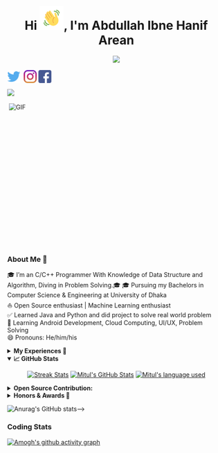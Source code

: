 
<!-- Updating my readme for GitHub-->

<h1 align="center">Hi <img src="https://github.com/AbdullahArean/AbdullahArean/blob/main/Wave.gif" height="55px" width="55px">, I'm Abdullah Ibne Hanif Arean</h1>

<!-- Typing SVG by DenverCoder1 - https://github.com/DenverCoder1/readme-typing-svg -->
<p align="center">
<!--   <a href="https://github.com/DenverCoder1/readme-typing-svg"> -->
    <img src="https://readme-typing-svg.herokuapp.com?color=E22FE4&width=380&height=45&lines=C/C++ Problem Solver;Open-Source+Enthusiast;Learning+In+Public;Empowering+Others;Nice+To+Meet+You+...&center=true"></a>

</p>




<p align="left">
<a href="https://twitter.com/AbdullahArean" target="blank"><img align="center" src="https://github.com/AbdullahArean/AbdullahArean/blob/main/socials/twitter.png" title = "Twitter" alt="" height="30" /></a>
<a href="https://www.linkedin.com/in/abdullaharean/" target="blank"><img align="center" src="https://github.com/mishmanners/MishManners/blob/master/socials/transparent-Linkedin-logo-icon.png" alt="" height="30" /></a>
<a href="https://www.instagram.com/shahriyarmitul/" target="blank"><img align="center" src="https://github.com/AbdullahArean/AbdullahArean/blob/main/socials/instagram.png" alt="" height="30" /></a>
<!-- <a href="https://www.twitch.tv/AbdullahArean" target="blank"><img align="center" src="https://github.com/AbdullahArean/AbdullahArean/blob/main/socials/twitch.png" alt="" height="30" /></a>
<a href= "https://www.youtube.com/c/MitulShahriyar" target="blank"><img align="center" src="https://github.com/AbdullahArean/AbdullahArean/blob/main/socials/YouTube.png" alt="" height="30" /></a>
<a href="https://dev.to/AbdullahArean" target="blank"><img align="center" src="https://github.com/AbdullahArean/AbdullahArean/blob/main/socials/Devto.png" alt="" height="30" /></a> -->
<a href="https://www.facebook.com/arean.abdullah" target="blank"><img align="center" src="https://github.com/AbdullahArean/AbdullahArean/blob/main/socials/facebook.png" alt="" height="30" /></a>
</p>

 
![](https://visitor-badge.glitch.me/badge?page_id=AbdullahArean.AbdullahArean)
<br />

<!-- For adding Gif -->
<p><img align="right" alt="GIF" src="https://github.com/AbdullahArean/AbdullahArean/blob/main/github%20readme.gif" width="500" height="350" /></p>



### About Me 🚀
🎓 I’m an C/C++ Programmer With Knowledge of Data Structure and Algorithm, Diving in Problem Solving.🎓 🎓 Pursuing my Bachelors in Computer Science & Engineering at University of Dhaka </br>
⛵ Open Source enthusiast | Machine Learning enthusiast</br>
✅ Learned Java and Python and did project to solve real world problem</br>
🌱 Learning Android Development, Cloud Computing, UI/UX, Problem Solving</br>
😄 Pronouns: He/him/his</br>



<details>
   
<summary><b>My Experiences 🙌</b></summary>
    
<!-- 
- [GitHub Campus Expert](https://githubcampus.expert/experts) - Campus Experts are student leaders that strive to build diverse and inclusive spaces to learn skills, share their experiences, and build projects together. They can be found across the globe leading in-person and online conferences, meetups, and hackathons, and maintaining open source projects.<br>
- [AWS Community Builder](https://aws.amazon.com/developer/community/community-builders/community-builders-directory/?cb-cards.sort-by=item.additionalFields.cbName&cb-cards.sort-order=asc&awsf.builder-category=*all&awsf.location=*all&awsf.year=*all&cb-cards.q=Mitul&cb-cards.q_operator=AND) – AWS Community builders are very enthusiast about Cloud and they do experiment cloud features and do test some awesome features and enlightens their community <br>
- [Microsoft Learn Student Ambassador]( https://studentambassadors.microsoft.com/en-US/profile/94378 ) - Conducted workshops & webinars on Azure, GitHub & Git etc.<br>
- [Auth0 Ambassador]( https://auth0.com/ambassador-program) – Auth0 Ambassadors are passionate community leaders and they learn Auth0 technologies and share these within his community<br>
- [Postman Student Leader](https://www.postman.com/company/student-program/#student-expert-program)– Postman Student Leaders are Postman Student experts and are passionate about API’s and builds API’s and share the knowledge within his community<br>
- Speaker at  [GDG Cloud Dhaka](https://gdg.community.dev/gdg-cloud-dhaka/) at Devfest 2021  for [Introduction to Cloud Computing, GCP and QWIKLABS](https://youtu.be/_jQH1MH6x5E))<br> -->

</details>


<details open="">
  <summary><b>📈 GitHub Stats</b></summary>
  <p align="center">
    <a href="https://github.com/AbdullahArean/AbdullahArean"><img alt="Streak Stats" src="https://github-readme-streak-stats.herokuapp.com/?user=AbdullahArean&theme=highcontrast"/></a>
    <a href="https://github.com/AbdullahArean/AbdullahArean"><img alt="Mitul's GitHub Stats" src="https://github-readme-stats.vercel.app/api?username=AbdullahArean&show_icons=true&theme=merko" width=55%/></a>
    <a href="https://github.com/AbdullahArean/AbdullahArean"><img alt="Mitul's language used" src="https://github-readme-stats.vercel.app/api/top-langs/?username=AbdullahArean&layout=compact&langs_count=8&theme=gruvbox" width=40%/></a>
  
</details>



<details>
<summary><b>Open Source Contribution:</b></summary>
    
<!-- - Maintainer at [CNCF Glossary Bengali Localization](https://github.com/cncf/glossary/blob/86b606003a7391d30e3c9d57c9e53cbcc22467d8/.github/settings.yml#L110)<br>
- Maintainer at [Kubernetes Bengali Documentation](https://github.com/kubernetes/website/blob/f376f3be0ca1636be41c179ebfc2f78568751beb/OWNERS_ALIASES#L12) -->
</details>


<details>
<summary><b>Honors & Awards 🏅</b></summary>
  
<!-- - Became [QWIKLABS]( https://www.qwiklabs.com/) Hall of Fame for completing Google Cloud Labs through QWIKLABS <br>
- Received [ Postman Student Expert](https://api.badgr.io/public/assertions/7sh5kY81RYGBPb1NHLFilw?identity__email=shahriyarAbdullahArean%40gmail.com) badge for completing labs  of Postman <br>
- Selected as a scholarship recipient for [KubeCon + CloudNativeCon](https://events19.linuxfoundation.org/events/kubecon-cloudnativecon-north-america-2019/) <br>
- Became [Postman Student Expert](https://badgr.com/public/assertions/7sh5kY81RYGBPb1NHLFilw?identity__email=shahriyarAbdullahArean%40gmail.com) after completing training on Postman <br>
- Blog shared by Dev Community [Post](https://twitter.com/ThePracticalDev/status/1476840641338527753) -->

</details>




  
 <!-- Adding private contributions count to total commits count -->
![Anurag's GitHub stats](https://github-readme-stats.vercel.app/api?username=AbdullahArean&count_private=true)-->
<!-- Showing icons
![Anurag's GitHub stats](https://github-readme-stats.vercel.app/api?username=anuraghazra&show_icons=true)
<!--theme colour change  
<!-- ![Anurag's GitHub stats](https://github-readme-stats.vercel.app/api?username=AbdullahArean&show_icons=true&theme=merko/dark/ radical/ merko/ gruvbox/ tokyonight/ onedark/ cobalt/ synthwave/highcontrast/ dracula) -->



<!-- ### Blogs posts & YouTube Videos:
- [CKA &amp; CKAD Series &lpar;Part 6&rpar;: Services](https://dev.to/AbdullahArean/cka-ckad-series-part-6-services-pi6)
- [CKA &amp; CKAD Series &lpar;Part 5&rpar;: Networking](https://dev.to/AbdullahArean/cka-ckad-series-part-5-networking-4dpe)
- [Edit your files in vim](https://dev.to/AbdullahArean/edit-your-files-in-vim-2llm)
- [CKA &amp; CKAD Series &lpar;Part 4&rpar;: Deployment &amp; roll out](https://dev.to/AbdullahArean/cka-ckad-series-part-4-deployment-roll-out-1655)
- [CKA &amp; CKAD Series &lpar;Part 3&rpar;: Replication controller &amp; replicaset](https://dev.to/AbdullahArean/cka-ckad-series-part2-replication-controller-replicaset-23lg)
- [Use yaml format for Kubernetes from VS Code extension](https://dev.to/AbdullahArean/use-yaml-format-for-kubernetes-from-vs-code-extension-3n9e)
- [CKA &amp; CKAD Series &lpar;Part2&rpar;: Basics of Yaml &amp; creating a pod using yaml](https://dev.to/AbdullahArean/cka-ckad-series-part2-basics-of-yaml-creating-a-pod-using-yaml-39dh)
- [Install MicroK8s in Ubuntu](https://dev.to/AbdullahArean/install-microk8s-in-ubuntu-3jfj)
- [[Solved] The connection to the server 127.0.0.1:16443 was refused - did you specify the right host or port? &lpar;Ubuntu&rpar;](https://dev.to/AbdullahArean/solved-the-connection-to-the-server-12700116443-was-refused-did-you-specify-the-right-host-or-port-fdp)
- [Kubernetes series &lpar;Part 3&rpar;: Use kubectl](https://dev.to/AbdullahArean/kubernetes-series-part-3-use-kubectl-2ja3) -->


### Coding Stats
<!--START_SECTION:waka-->
<!-- 
```text
Python   1 hr 29 mins    █████████████████████░░░░   84.55 %
YAML     16 mins         ████░░░░░░░░░░░░░░░░░░░░░   15.45 %
``` -->

<!--END_SECTION:waka-->


<!--..-->

  
 
[![Amogh's github activity graph](https://activity-graph.herokuapp.com/graph?username=AbdullahArean&bg_color=000000&color=3620f7&line=5a0c99&point=1adbce&area=true&hide_border=true)](https://github.com/ashutosh00710/github-readme-activity-graph)
 
 <!--[Mitul's GitHub activity graph](https://activity-graph.herokuapp.com/graph?username=AbdullahArean&theme=xcode)>
